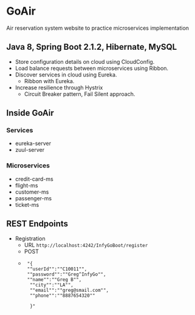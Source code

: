 # GoAir

Air reservation system website to practice microservices implementation

## Java 8, Spring Boot 2.1.2, Hibernate, MySQL

* Store configuration details on cloud using CloudConfig.
* Load balance requests between microservices using Ribbon.
* Discover services in cloud using Eureka.
  * Ribbon with Eureka.
* Increase resilience through Hystrix
  * Circuit Breaker pattern, Fail Silent approach.

## Inside GoAir

### Services

* eureka-server
* zuul-server

### Microservices

* credit-card-ms
* flight-ms
* customer-ms
* passenger-ms
* ticket-ms

## REST Endpoints

* Registration
  * URL `http://localhost:4242/InfyGoBoot/register`
  * POST
  * ``` 
     "{
     ""userId"":""C10011"",
     ""password"":""Greg^InfyGo"",
     ""name"":""Greg B"",
      ""city"":""LA"",
      ""email"":""greg@smail.com"",
      ""phone"":""8887654320""

      }"
   ```
  
